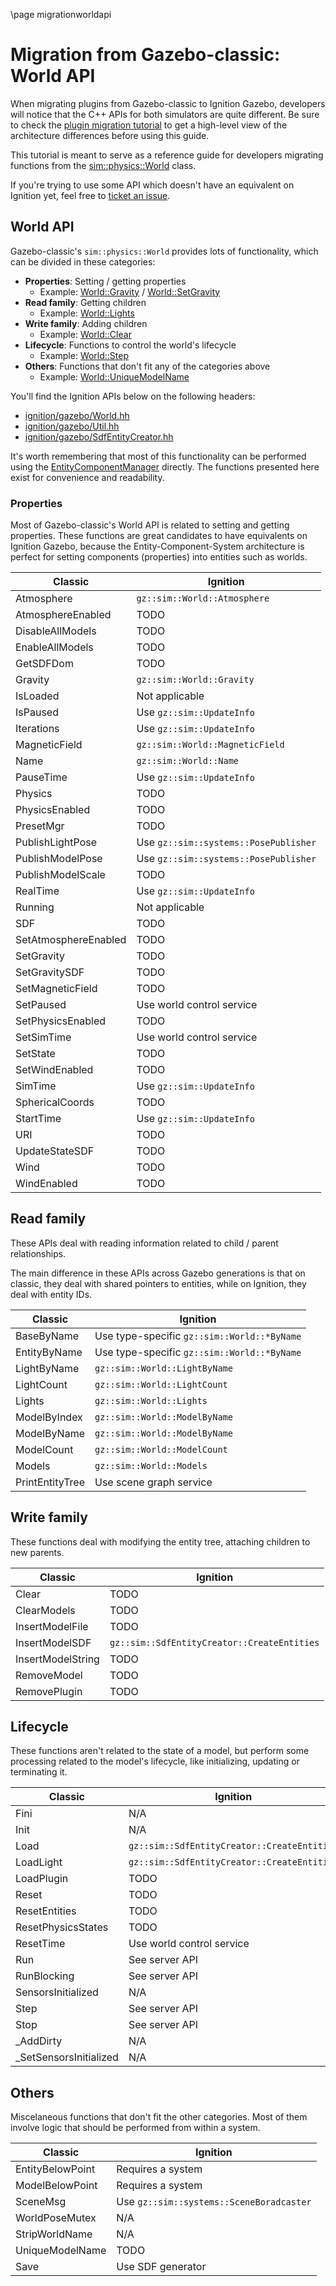 \page migrationworldapi

# Migration from Gazebo-classic: World API

When migrating plugins from Gazebo-classic to Ignition Gazebo, developers will
notice that the C++ APIs for both simulators are quite different. Be sure to
check the [plugin migration tutorial](migrationplugins.html) to get a high-level
view of the architecture differences before using this guide.

This tutorial is meant to serve as a reference guide for developers migrating
functions from the
[sim::physics::World](http://osrf-distributions.s3.amazonaws.com/gazebo/api/11.0.0/classgazebo_1_1physics_1_1World.html)
class.

If you're trying to use some API which doesn't have an equivalent on Ignition
yet, feel free to
[ticket an issue](https://github.com/gazebosim/gz-sim/issues/).

## World API

Gazebo-classic's `sim::physics::World` provides lots of functionality, which
can be divided in these categories:

* **Properties**: Setting / getting properties
    * Example: [World::Gravity](http://osrf-distributions.s3.amazonaws.com/gazebo/api/11.0.0/classgazebo_1_1physics_1_1World.html#a700b50d9b34e470cb1b5fbbd33625b1e) / [World::SetGravity](http://osrf-distributions.s3.amazonaws.com/gazebo/api/11.0.0/classgazebo_1_1physics_1_1World.html#aff59ef61889e38ef3c2f09bda0c7cfbf)
* **Read family**: Getting children
    * Example: [World::Lights](http://osrf-distributions.s3.amazonaws.com/gazebo/api/11.0.0/classgazebo_1_1physics_1_1World.html#a64a748a669cf5cb42bb3794afab6fa53)
* **Write family**: Adding children
    * Example: [World::Clear](http://osrf-distributions.s3.amazonaws.com/gazebo/api/11.0.0/classgazebo_1_1physics_1_1World.html#aa71d36872f416feaa853788a7a7a7ef8)
* **Lifecycle**: Functions to control the world's lifecycle
    * Example: [World::Step](http://osrf-distributions.s3.amazonaws.com/gazebo/api/11.0.0/classgazebo_1_1physics_1_1World.html#af272078d98d7f24a1f8949993d2d5493)
* **Others**: Functions that don't fit any of the categories above
    * Example: [World::UniqueModelName](http://osrf-distributions.s3.amazonaws.com/gazebo/api/11.0.0/classgazebo_1_1physics_1_1World.html#a05934164af0cf95eb5a4be70e726846d)

You'll find the Ignition APIs below on the following headers:

* [ignition/gazebo/World.hh](https://gazebosim.org/api/gazebo/3.3/World_8hh.html)
* [ignition/gazebo/Util.hh](https://gazebosim.org/api/gazebo/3.3/Util_8hh.html)
* [ignition/gazebo/SdfEntityCreator.hh](https://gazebosim.org/api/gazebo/3.3/SdfEntityCreator_8hh.html)

It's worth remembering that most of this functionality can be performed using
the
[EntityComponentManager](https://gazebosim.org/api/gazebo/3.3/classignition_1_1gazebo_1_1EntityComponentManager.html)
directly. The functions presented here exist for convenience and readability.

### Properties

Most of Gazebo-classic's World API is related to setting and getting
properties. These functions are great candidates to have equivalents on Ignition
Gazebo, because the Entity-Component-System architecture is perfect for setting
components (properties) into entities such as worlds.

Classic | Ignition
-- | --
Atmosphere | `gz::sim::World::Atmosphere`
AtmosphereEnabled | TODO
DisableAllModels | TODO
EnableAllModels | TODO
GetSDFDom | TODO
Gravity | `gz::sim::World::Gravity`
IsLoaded | Not applicable
IsPaused | Use `gz::sim::UpdateInfo`
Iterations | Use `gz::sim::UpdateInfo`
MagneticField | `gz::sim::World::MagneticField`
Name | `gz::sim::World::Name`
PauseTime | Use `gz::sim::UpdateInfo`
Physics | TODO
PhysicsEnabled | TODO
PresetMgr | TODO
PublishLightPose | Use `gz::sim::systems::PosePublisher`
PublishModelPose | Use `gz::sim::systems::PosePublisher`
PublishModelScale | TODO
RealTime | Use `gz::sim::UpdateInfo`
Running | Not applicable
SDF | TODO
SetAtmosphereEnabled | TODO
SetGravity | TODO
SetGravitySDF | TODO
SetMagneticField | TODO
SetPaused | Use world control service
SetPhysicsEnabled | TODO
SetSimTime | Use world control service
SetState | TODO
SetWindEnabled | TODO
SimTime | Use `gz::sim::UpdateInfo`
SphericalCoords | TODO
StartTime | Use `gz::sim::UpdateInfo`
URI | TODO
UpdateStateSDF | TODO
Wind | TODO
WindEnabled | TODO

## Read family

These APIs deal with reading information related to child / parent
relationships.

The main difference in these APIs across Gazebo generations is that
on classic, they deal with shared pointers to entities, while on Ignition,
they deal with entity IDs.

Classic | Ignition
-- | --
BaseByName | Use type-specific `gz::sim::World::*ByName`
EntityByName | Use type-specific `gz::sim::World::*ByName`
LightByName | `gz::sim::World::LightByName`
LightCount |  `gz::sim::World::LightCount`
Lights | `gz::sim::World::Lights`
ModelByIndex |  `gz::sim::World::ModelByName`
ModelByName | `gz::sim::World::ModelByName`
ModelCount | `gz::sim::World::ModelCount`
Models | `gz::sim::World::Models`
PrintEntityTree | Use scene graph service

## Write family

These functions deal with modifying the entity tree, attaching children to new
parents.

Classic | Ignition
-- | --
Clear | TODO
ClearModels | TODO
InsertModelFile | TODO
InsertModelSDF | `gz::sim::SdfEntityCreator::CreateEntities`
InsertModelString | TODO
RemoveModel | TODO
RemovePlugin | TODO

## Lifecycle

These functions aren't related to the state of a model, but perform some
processing related to the model's lifecycle, like initializing, updating or
terminating it.

Classic | Ignition
-- | --
Fini | N/A
Init | N/A
Load | `gz::sim::SdfEntityCreator::CreateEntities`
LoadLight | `gz::sim::SdfEntityCreator::CreateEntities`
LoadPlugin | TODO
Reset | TODO
ResetEntities | TODO
ResetPhysicsStates | TODO
ResetTime | Use world control service
Run | See server API
RunBlocking | See server API
SensorsInitialized | N/A
Step | See server API
Stop | See server API
_AddDirty | N/A
_SetSensorsInitialized | N/A

## Others

Miscelaneous functions that don't fit the other categories. Most of them involve
logic that should be performed from within a system.

Classic | Ignition
-- | --
EntityBelowPoint | Requires a system
ModelBelowPoint | Requires a system
SceneMsg | Use `gz::sim::systems::SceneBoradcaster`
WorldPoseMutex | N/A
StripWorldName | N/A
UniqueModelName | TODO
Save | Use SDF generator
